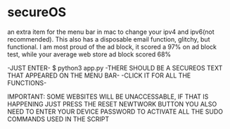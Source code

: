 # secureOS
an extra item for the menu bar in mac to change your ipv4 and ipv6(not recommended). This also has a disposable email function, glitchy, but functional. I am most proud of the ad block, it scored a 97% on ad block test, while your average web store ad block scored 68%

-JUST ENTER-
$ python3 app.py
-THERE SHOULD BE A SECUREOS TEXT THAT APPEARED ON THE MENU BAR-
-CLICK IT FOR ALL THE FUNCTIONS-

IMPORTANT: SOME WEBSITES WILL BE UNACCESSABLE, IF THAT IS HAPPENING JUST PRESS THE RESET NEWTWORK BUTTON
YOU ALSO NEED TO ENTER YOUR DEVICE PASSWORD TO ACTIVATE ALL THE SUDO COMMANDS USED IN THE SCRIPT
